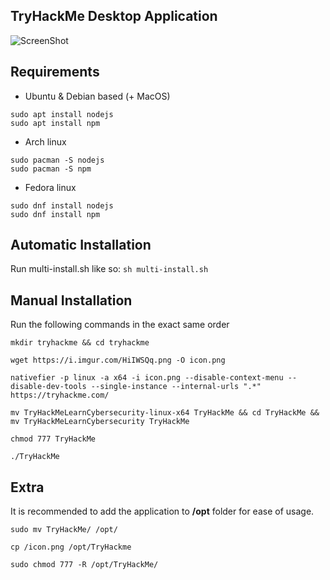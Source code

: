 ## TryHackMe Desktop Application
![ScreenShot](https://i.imgur.com/QXLXiZp.png)

## Requirements

- Ubuntu & Debian based (+ MacOS)
```
sudo apt install nodejs
sudo apt install npm
```
- Arch linux
```
sudo pacman -S nodejs
sudo pacman -S npm
```
- Fedora linux
```
sudo dnf install nodejs
sudo dnf install npm
```

## Automatic Installation 
Run multi-install.sh like so:
`sh multi-install.sh`

## Manual Installation
Run the following commands in the exact same order
```
mkdir tryhackme && cd tryhackme

wget https://i.imgur.com/HiIWSQq.png -O icon.png

nativefier -p linux -a x64 -i icon.png --disable-context-menu --disable-dev-tools --single-instance --internal-urls ".*" https://tryhackme.com/

mv TryHackMeLearnCybersecurity-linux-x64 TryHackMe && cd TryHackMe && mv TryHackMeLearnCybersecurity TryHackMe 

chmod 777 TryHackMe

./TryHackMe
```

## Extra
It is recommended to add the application to **/opt** folder for ease of usage.
```
sudo mv TryHackMe/ /opt/

cp /icon.png /opt/TryHackme

sudo chmod 777 -R /opt/TryHackMe/
```
